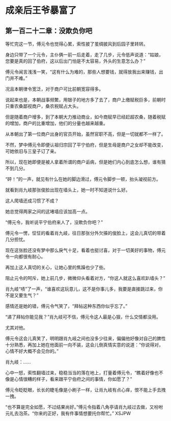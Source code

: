 # 成亲后王爷暴富了 
 ## 第一百二十二章：没欺负你吧
  等忙完这一节，傅元令也觉得心累，索性披了茧绸披风到后园子里转转。  
  
 身边只带了一个元令，主仆俩一前一后走着，走了几步，元令低声说道：“姑娘，您要是真的回了伯府，这以后出门怕是不太容易，外头的生意怎么办？”  
  
 傅元令闻言浅浅一笑，“这有什么为难的，那些人想要钱，就得放我出来赚钱，出门并不难。”  
  
 况且本朝律令宽泛，对于商户可比前朝宽容得多。  
  
 说起来也是，本朝战事频繁，用银子的地方多了去了，商户上缴赋税巨多，前朝时只重农桑鄙视商户，桑农税赋占大头。  
  
 但是随着商户增多，到了本朝大力推动商业，如今商赋早已经赶超农桑，随着税赋的增加，商户的比重增加，他们的分量也越来越重。  
  
 从本朝出了第一位商户出身的官员开始，虽然官职不高，但是一切就都不一样了。  
  
 不然，梦中傅元令即便认祖归宗回了平宁伯府，但是生母是商户之女却不能改变，可她依旧与三皇子订了亲。  
  
 所以，现在她即便是被人拿着所谓的商户诟病，但是她们内心到底怎么想，谁有猜不到几分。  
  
 “砰！”的一声，就见有什么在她的脚边滑过，傅元令脚步一顿，抬头凝视前方。  
  
 就看到肖九岐那张俊脸出现在墙头上，她一时不知道说什么好。  
  
 这人爬墙还成习惯了不成？  
  
 她总觉得两家之间的这堵墙应该加高一点。  
  
 “傅元令，我听说平宁伯府来人了，没欺负你吧？”  
  
 傅元令一愣，怔怔的看着肖九岐，往日那张分外欠揍的俊脸上，这会儿真切的带着几分担忧。  
  
 现在这张脸还没有梦中那么戾气十足，看着也挺讨喜，对于一切美好的事物，傅元令一向都很有耐心。  
  
 再加上这人真切的关心，让她心里的焦躁也少了些。  
  
 阻止元令的呵斥，她上前几步，微微仰头看着对方，“你这人就这么喜欢趴墙头？”  
  
 肖九岐“啧”了一声，“谁喜欢这玩意儿，这不是你事儿多，我要是直接跳过来，你不是又要生气？”  
  
 感情还是她的错，傅元令气笑了，“拜帖这种东西你似乎忘了。”  
  
 “递了拜帖你能见我？”肖九岐可不信，傅元令这人最是心狠，什么交情都没用。  
  
 尤其对他。  
  
 傅元令这会儿真笑了，明明跟肖九岐之间也没多少往来，偏偏他好像对自己的脾性十分熟悉，再加上她在他面前一向不装，这会儿倒真情实意的说道：“你说得对，心情不好大概不会见你的。”  
  
 肖九岐：……  
  
 心中一怒，索性翻墙过来，稳稳当当的落在地上，打量着傅元令，“瞧着好像也不像是心情很糟的样子，看来跟平宁伯府之间的事情，你如愿了？”  
  
 傅元令眨眨眼，长长的睫毛像是小刷子一样，让肖九岐有点心痒，恨不能上手去拽一拽。  
  
 “也不算是完全如愿，不过结果尚好。”傅元令指着八角亭请肖九岐过去做，又吩咐元礼去泡茶。“你来的正好，我有件事情想要托你帮忙。” 
XSJPW